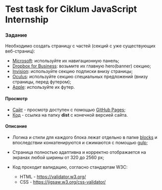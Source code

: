 # Test task for Ciklum JavaScript Internship

### Задание

Необходимо создать страницу с частей (секций с уже существующих веб-страниц):
*	[Microsoft][ms]: используйте их навигационную панель;
*	[Dropbox for Business][db]: возьмите их главную hero(banner) секцию;
*	[Invision][in]: используйте секцию подписки внизу страницы;
*	[Oculus][oc]: используйте секцию специальных предложений (внизу страницы, перед футером);
*	[Apple][ap]: используйте их футер.

#### Просмотр
* [Сайт][code] - просмотр доступен с помощью [GitHub Pages][ghp];
* [Код][dist] - ссылка на папку **dist** с конечной версией сайта.

#### Описание
- Логика и стили для каждого блока лежат отдельно в папке [blocks][bl] и впоследствии конкатенируются и сжимаются с помощью [gulp][g];
- Страница полностью адаптивна и корректно отображается на экранах любой ширины от 320 до 2560  px;
- Код проходит валидацию, согласно стандартам W3C:
    * HTML - <https://validator.w3.org/>
    * CSS - <https://jigsaw.w3.org/css-validator/>



   [ms]: <https://www.microsoft.com/en-us>
   [db]: <https://www.dropbox.com/en/business>
   [in]: <https://www.invisionapp.com/>
   [oc]: <https://www.oculus.com/>
   [ap]: <http://www.apple.com/>
   [dist]: <https://github.com/nickzahornyi/nickzahornyi.github.io/tree/master/projects/test-task/dist>
   [code]: <http://nickzahornyi.github.io/projects/test-task/dist/index.html>
   [g]: <http://gulpjs.com/>
   [bl]: <https://github.com/nickzahornyi/nickzahornyi.github.io/tree/master/projects/test-task/src/blocks>
   [ghp]: <https://pages.github.com/>
